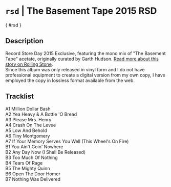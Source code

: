 # `rsd` | The Basement Tape 2015 RSD
[](){ #rsd }

## Description
Record Store Day 2015 Exclusive, featuring the mono mix of "The Basement Tape" acetate, originally curated by Garth Hudson. [Read more about this story on Rolling Stone](https://archive.is/Cbhzt).<br>
Since this album was only released in vinyl form and I do not have professional equipment to create a digital version from my own copy, I have employed the copy in lossless format available from the web.

## Tracklist
A1  Million Dollar Bash<br>A2  Yea Heavy & A Bottle 'O Bread<br>A3  Please Mrs. Henry<br>A4  Crash On The Levee<br>A5  Low And Behold<br>A6  Tiny Montgomery<br>A7  If Your Memory Serves You Well (This Wheel's On Fire)<br>B1  You Ain't Goin' Nowhere<br>B2  Any Day Now (I Shall Be Released)<br>B3  Too Much Of Nothing<br>B4  Tears Of Rage<br>B5  The Mighty Quinn<br>B6  Open The Door Homer<br>B7  Nothing Was Delivered
